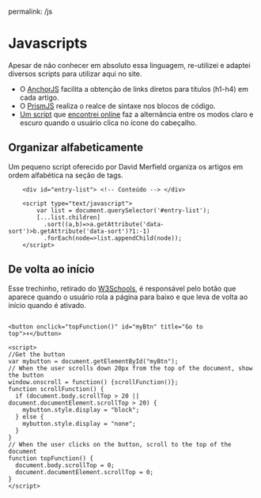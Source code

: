 permalink: /js

# Javascripts

<script src="prism.js"></script>



Apesar de não conhecer em absoluto essa linguagem, re-utilizei e adaptei diversos scripts para utilizar aqui no site.

- O [AnchorJS](https://www.bryanbraun.com/anchorjs/) facilita a obtenção de links diretos para títulos (h1-h4) em cada artigo.
- O [PrismJS](https://prismjs.com) realiza o realce de sintaxe nos blocos de código.
- [Um script](https://codepen.io/andybelldesign/pen/VOELMZ) que [encontrei online](https://piccalil.li/tutorial/create-a-user-controlled-dark-or-light-mode/) faz a alternância entre os modos claro e escuro quando o usuário clica no ícone do cabeçalho.


## Organizar alfabeticamente

Um pequeno script oferecido por David Merfield organiza os artigos em ordem alfabética na seção de tags.

```language-html
	<div id="entry-list"> <!-- Conteúdo --> </div>

	<script type="text/javascript">
		var list = document.querySelector('#entry-list');
		[...list.children]
		  .sort((a,b)=>a.getAttribute('data-sort')>b.getAttribute('data-sort')?1:-1)
		  .forEach(node=>list.appendChild(node));
	</script>
```


## De volta ao início

Esse trechinho, retirado do [W3Schools](https://www.w3schools.com/howto/howto_js_scroll_to_top.asp), é responsável pelo botão que aparece quando o usuário rola a página para baixo e que leva de volta ao início quando é ativado. 

```language-html

<button onclick="topFunction()" id="myBtn" title="Go to top">⬆︎</button>

<script>
//Get the button
var mybutton = document.getElementById("myBtn");
// When the user scrolls down 20px from the top of the document, show the button
window.onscroll = function() {scrollFunction()};
function scrollFunction() {
  if (document.body.scrollTop > 20 || document.documentElement.scrollTop > 20) {
    mybutton.style.display = "block";
  } else {
    mybutton.style.display = "none";
  }
}
// When the user clicks on the button, scroll to the top of the document
function topFunction() {
  document.body.scrollTop = 0;
  document.documentElement.scrollTop = 0;
}
</script>

```